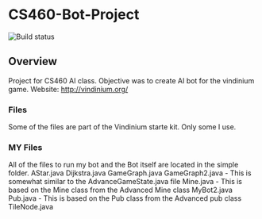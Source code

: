 # CS460-Bot-Project

![Build status](https://travis-ci.org/bstempi/vindinium-client.svg)

## Overview
Project for CS460 AI class. Objective was to create AI bot for the vindinium game.
Website: http://vindinium.org/


### Files
Some of the files are part of the Vindinium starte kit. Only some I use.

### MY Files
All of the files to run my bot and the Bot itself are located in the simple folder.
AStar.java
Dijkstra.java
GameGraph.java
GameGraph2.java - This is somewhat similar to the AdvanceGameState.java file
Mine.java - This is based on the Mine class from the Advanced Mine class
MyBot2.java
Pub.java - This is based on the Pub class from the Advanced pub class
TileNode.java
